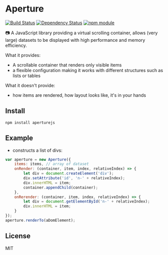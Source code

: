 # Aperture

[![Build Status](https://travis-ci.org/jedirandy/aperture.svg?branch=master)](https://travis-ci.org/jedirandy/aperture)
[![Dependency Status](https://www.versioneye.com/user/projects/57082104fcd19a00415b0fff/badge.svg?style=flat)](https://www.versioneye.com/user/projects/57082104fcd19a00415b0fff)
[![npm module](https://badge.fury.io/js/aperturejs.svg)](https://www.npmjs.org/package/aperturejs)

:camera: A JavaScript library providing a virtual scrolling container, allows (very large) datasets to be displayed with high performance and memory efficiency.

What it provides:
* A scrollable container that renders only visible items
* a flexible configuration making it works with different structures such as lists or tables

What it doesn't provide:
* how items are rendered, how layout looks like, it's in your hands

## Install
```
npm install aperturejs
```

## Example

* constructs a list of divs:

```js
var aperture = new Aperture({
    items: items, // array of dataset
    onRender: (container, item, index, relativeIndex) => {
        let div = document.createElement('div');
        div.setAttribute('id', 'n-' + relativeIndex);
        div.innerHTML = item;
        container.appendChild(container);
    },
    onRerender: (container, item, index, relativeIndex) => {
        let div = document.getElementById('n-' + relativeIndex);
        div.innerHTML = item;
    }
});
aperture.renderTo(aDomElement);
```

## License
MIT
